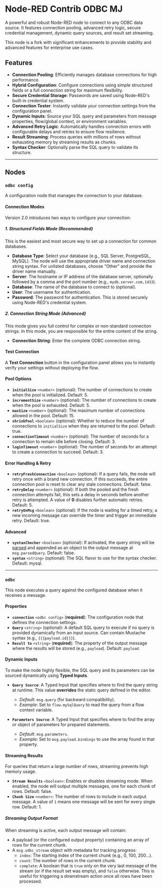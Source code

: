 # Node-RED Contrib ODBC MJ

A powerful and robust Node-RED node to connect to any ODBC data source. It features connection pooling, advanced retry logic, secure credential management, dynamic query sources, and result set streaming.

This node is a fork with significant enhancements to provide stability and advanced features for enterprise use cases.

## Features

-   **Connection Pooling**: Efficiently manages database connections for high performance.
-   **Hybrid Configuration**: Configure connections using simple structured fields or a full connection string for maximum flexibility.
-   **Secure Credential Storage**: Passwords are saved using Node-RED's built-in credential system.
-   **Connection Tester**: Instantly validate your connection settings from the configuration panel.
-   **Dynamic Inputs**: Source your SQL query and parameters from message properties, flow/global context, or environment variables.
-   **Advanced Retry Logic**: Automatically handles connection errors with configurable delays and retries to ensure flow resilience.
-   **Result Streaming**: Process queries with millions of rows without exhausting memory by streaming results as chunks.
-   **Syntax Checker**: Optionally parse the SQL query to validate its structure.

---

## Nodes

### `odbc config`

A configuration node that manages the connection to your database.

#### Connection Modes

Version 2.0 introduces two ways to configure your connection:

##### 1. Structured Fields Mode (Recommended)

This is the easiest and most secure way to set up a connection for common databases.

-   **Database Type**: Select your database (e.g., SQL Server, PostgreSQL, MySQL). The node will use the appropriate driver name and connection string syntax. For unlisted databases, choose "Other" and provide the driver name manually.
-   **Server**: The hostname or IP address of the database server, optionally followed by a comma and the port number (e.g., `mydb.server.com,1433`).
-   **Database**: The name of the database to connect to (optional).
-   **User**: The username for authentication.
-   **Password**: The password for authentication. This is stored securely using Node-RED's credential system.

##### 2. Connection String Mode (Advanced)

This mode gives you full control for complex or non-standard connection strings. In this mode, you are responsible for the entire content of the string.

-   **Connection String**: Enter the complete ODBC connection string.

#### Test Connection

A **Test Connection** button in the configuration panel allows you to instantly verify your settings without deploying the flow.

#### Pool Options

-   **`initialSize`** `<number>` (optional): The number of connections to create when the pool is initialized. Default: 5.
-   **`incrementSize`** `<number>` (optional): The number of connections to create when the pool is exhausted. Default: 5.
-   **`maxSize`** `<number>` (optional): The maximum number of connections allowed in the pool. Default: 15.
-   **`shrinkPool`** `<boolean>` (optional): Whether to reduce the number of connections to `initialSize` when they are returned to the pool. Default: true.
-   **`connectionTimeout`** `<number>` (optional): The number of seconds for a connection to remain idle before closing. Default: 3.
-   **`loginTimeout`** `<number>` (optional): The number of seconds for an attempt to create a connection to succeed. Default: 3.

#### Error Handling & Retry

-   **`retryFreshConnection`** `<boolean>` (optional): If a query fails, the node will retry once with a brand new connection. If this succeeds, the entire connection pool is reset to clear any stale connections. Default: false.
-   **`retryDelay`** `<number>` (optional): If both the pooled and the fresh connection attempts fail, this sets a delay in seconds before another retry is attempted. A value of **0** disables further automatic retries. Default: 5.
-   **`retryOnMsg`** `<boolean>` (optional): If the node is waiting for a timed retry, a new incoming message can override the timer and trigger an immediate retry. Default: true.

#### Advanced

-   **`syntaxChecker`** `<boolean>` (optional): If activated, the query string will be [parsed](https://www.npmjs.com/package/node-sql-parser#create-ast-for-sql-statement) and appended as an object to the output message at `msg.parsedQuery`. Default: false.
-   **`syntax`** `<string>` (optional): The SQL flavor to use for the syntax checker. Default: mysql.

---

### `odbc`

This node executes a query against the configured database when it receives a message.

#### Properties

-   **`connection`** `<odbc config>` (**required**): The configuration node that defines the connection settings.
-   **`Query`** `<string>` (optional): A default SQL query to execute if no query is provided dynamically from an input source. Can contain Mustache syntax (e.g., `{{{payload.id}}}`).
-   **`Result to`** `<string>` (**required**): The property of the output message where the results will be stored (e.g., `payload`). Default: `payload`.

#### Dynamic Inputs

To make the node highly flexible, the SQL query and its parameters can be sourced dynamically using **Typed Inputs**.

-   **`Query Source`**: A Typed Input that specifies where to find the query string at runtime. This value **overrides** the static query defined in the editor.
    -   *Default*: `msg.query` (for backward compatibility).
    -   *Example*: Set to `flow.mySqlQuery` to read the query from a flow context variable.

-   **`Parameters Source`**: A Typed Input that specifies where to find the array or object of parameters for prepared statements.
    -   *Default*: `msg.parameters`.
    -   *Example*: Set to `msg.payload.bindings` to use the array found in that property.

#### Streaming Results

For queries that return a large number of rows, streaming prevents high memory usage.

-   **`Stream Results`** `<boolean>`: Enables or disables streaming mode. When enabled, the node will output multiple messages, one for each chunk of rows. Default: false.
-   **`Chunk Size`** `<number>`: The number of rows to include in each output message. A value of `1` means one message will be sent for every single row. Default: 1.

##### Streaming Output Format

When streaming is active, each output message will contain:
-   A payload (or the configured output property) containing an array of rows for the current chunk.
-   A `msg.odbc_stream` object with metadata for tracking progress:
    -   `index`: The starting index of the current chunk (e.g., 0, 100, 200...).
    -   `count`: The number of rows in the current chunk.
    -   `complete`: A boolean that is `true` only on the very last message of the stream (or if the result set was empty), and `false` otherwise. This is useful for triggering a downstream action once all rows have been processed.
